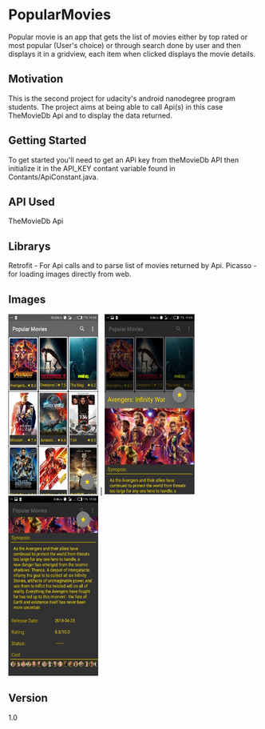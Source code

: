 # PopularMovies
Popular movie is an app that gets the list of movies either by top rated or most popular (User's choice) or through search done by user and then displays it in a gridview, each item when clicked displays the movie details.

## Motivation
This is the second project for udacity's android nanodegree program students. The project aims at being able to call Api(s) in this case TheMovieDb Api and to display the data returned.

## Getting Started
To get started you'll need to get an APi key from theMovieDb API then initialize it in the API_KEY contant variable found in Contants/ApiConstant.java.

## API Used
TheMovieDb Api

## Librarys
Retrofit - For Api calls and to parse list of movies returned by Api.
Picasso - for loading images directly from web.

## Images
<img src="/Popular_movies_screenshot/image0.jpg" width="180" height="360" /> | <img src="/Popular_movies_screenshot/image1.jpg" width="180" height="360" />
<img src="/Popular_movies_screenshot/image2.jpg" width="180" height="360" />

## Version 
1.0
